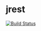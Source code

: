 # jrest

[![Build Status](https://travis-ci.org/scarabsoft/jrest.svg?branch=master)](https://travis-ci.org/scarabsoft/jrest)

